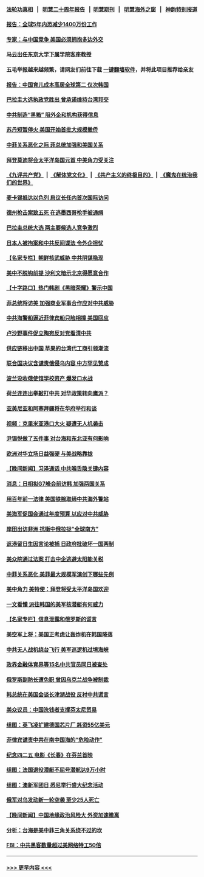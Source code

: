 #### [法轮功真相](https://github.com/gfw-breaker/truth/blob/master/README.md?t=0) &nbsp;&nbsp;|&nbsp;&nbsp; [明慧二十周年报告](https://github.com/gfw-breaker/mh-reports/blob/master/README.md?t=0) &nbsp;&nbsp;|&nbsp;&nbsp;[明慧期刊](https://github.com/gfw-breaker/mh-qikan) &nbsp;&nbsp;|&nbsp;&nbsp; [明慧海外之窗](https://github.com/gfw-breaker/mh-news/blob/master/README.md?t=0) &nbsp;&nbsp;|&nbsp;&nbsp; [神韵特别报道](https://github.com/gfw-breaker/mh-news/blob/master/shenyun.md?t=0)
#### [报告：全球5年内恐减少1400万份工作](../pages/nsc418/n13985731.md?t=05012143) 
#### [专家：与中国竞争 美国必须拥抱多边外交](../pages/nsc418/n13985644.md?t=05012143) 
#### [马云出任东京大学下属学院客座教授](../pages/nsc418/n13985541.md?t=05012143) 
#### 五毛举报越来越频繁，请网友们前往下载 [一键翻墙软件](https://github.com/gfw-breaker/ssr-accounts)，并将此项目推荐给亲友
#### [报告：中国育儿成本高居全球第二 仅次韩国](../pages/nsc418/n13985540.md?t=05012143) 
#### [巴拉圭大选执政党胜出 曾承诺维持台湾邦交](../pages/nsc418/n13985453.md?t=05012143) 
#### [中共制造“黑箱” 阻外企和机构获得信息](../pages/nsc418/n13985431.md?t=05012143) 
#### [苏丹短暂停火 美国开始首批大规模撤侨](../pages/nsc418/n13985394.md?t=05012143) 
#### [中菲关系恶化之际 菲总统加强和美国关系](../pages/nsc418/n13985389.md?t=05012143) 
#### [拜登莫迪将会太平洋岛国元首 中美角力受关注](../pages/nsc418/n13985296.md?t=05012143) 
#### [《九评共产党》](https://github.com/begood0513/9ping.md/blob/master/README.md) &nbsp;|&nbsp; [《解体党文化》](../../../../jtdwh.md/blob/master/README.md)  &nbsp;|&nbsp; [《共产主义的终极目的》](../../../../gczydzjmd.md/blob/master/README.md) &nbsp;|&nbsp; [《魔鬼在统治我们的世界》](../../../../mgztzwmdsj.md/blob/master/README.md) 
#### [麦卡锡抵达以色列 启议长任内首次国际访问](../pages/nsc418/n13985343.md?t=05012143) 
#### [德州枪击案致五死 在逃墨西哥枪手被通缉](../pages/nsc418/n13985274.md?t=05012143) 
#### [巴拉圭总统大选 两主要候选人竞争激烈](../pages/nsc418/n13985230.md?t=05012143) 
#### [日本人被拘案和中共反间谍法 令外企担忧](../pages/nsc418/n13984865.md?t=05012143) 
#### [【名家专栏】朝鲜核武威胁 中共阴谋隐现](../pages/nsc418/n13982150.md?t=05012143) 
#### [美中不脱钩前提 沙利文暗示北京得愿意合作](../pages/nsc418/n13984687.md?t=05012143) 
#### [【十字路口】热门韩剧《黑暗荣耀》警示中国](../pages/nsc418/n13984483.md?t=05012143) 
#### [菲总统将访美 加强商业军事合作应对中共威胁](../pages/nsc418/n13984715.md?t=05012143) 
#### [中共海警船逼近菲律宾船只险相撞 美国回应](../pages/nsc418/n13984673.md?t=05012143) 
#### [卢沙野事件促立陶宛反对党看清中共](../pages/nsc418/n13984688.md?t=05012143) 
#### [供应链移出中国 苹果的台湾代工商引领潮流](../pages/nsc418/n13984630.md?t=05012143) 
#### [联合国决议含谴责俄侵乌内容 中方罕见赞成](../pages/nsc418/n13984605.md?t=05012143) 
#### [波兰没收俄使馆学校资产 爆发口水战](../pages/nsc418/n13984496.md?t=05012143) 
#### [荷兰连连出拳敲打中共 对华政策转向鹰派？](../pages/nsc418/n13983844.md?t=05012143) 
#### [亚美尼亚和阿塞拜疆将在华府举行和谈](../pages/nsc418/n13984505.md?t=05012143) 
#### [视频：克里米亚港口大火 疑遭无人机袭击](../pages/nsc418/n13984477.md?t=05012143) 
#### [尹锡悦做了五件事 对台海和东北亚有何影响](../pages/nsc418/n13983929.md?t=05012143) 
#### [欧洲对华立场日益强硬 与美战略靠拢](../pages/nsc418/n13984408.md?t=05012143) 
#### [【晚间新闻】习泽通话 中共喉舌隐关键内容](../pages/nsc418/n13984376.md?t=05012143) 
#### [消息：日相拟G7峰会前访韩 加强两国关系](../pages/nsc418/n13984322.md?t=05012143) 
#### [用百年前一法律 美国铁腕取缔中共海外警站](../pages/nsc418/n13984014.md?t=05012143) 
#### [美海军促国会通过年度预算 以应对中共威胁](../pages/nsc418/n13984263.md?t=05012143) 
#### [岸田出访非洲 抗衡中俄拉拢“全球南方”](../pages/nsc418/n13983932.md?t=05012143) 
#### [返港留日生因言论被捕 日政府批破坏一国两制](../pages/nsc418/n13984109.md?t=05012143) 
#### [美众院通过法案 打击中企逃避太阳能关税](../pages/nsc418/n13983860.md?t=05012143) 
#### [中菲关系恶化 美菲最大规模军演创下哪些先例](../pages/nsc418/n13984026.md?t=05012143) 
#### [美中角力 美特使：拜登将受太平洋岛国欢迎](../pages/nsc418/n13983978.md?t=05012143) 
#### [一文看懂 派往韩国的美军核潜艇有何威力](../pages/nsc418/n13983325.md?t=05012143) 
#### [【名家专栏】信息泄露和俄罗斯的谎言](../pages/nsc418/n13983694.md?t=05012143) 
#### [美空军上将：美国正考虑让轰炸机在韩国降落](../pages/nsc418/n13983962.md?t=05012143) 
#### [中共无人战机绕台飞行 美军巡逻机过境海峡](../pages/nsc418/n13983779.md?t=05012143) 
#### [政界金融体育界等15名中共官员同日被查处](../pages/nsc418/n13983641.md?t=05012143) 
#### [俄罗斯副防长遭免职 曾因乌克兰战争被制裁](../pages/nsc418/n13983856.md?t=05012143) 
#### [韩总统在美国会谈长津湖战役 反衬中共谎言](../pages/nsc418/n13983741.md?t=05012143) 
#### [美众议员：中国洗钱者支撑芬太尼贸易](../pages/nsc418/n13983868.md?t=05012143) 
#### [组图：英飞凌扩建德国芯片厂 耗资55亿美元](../pages/nsc418/n13983758.md?t=05012143) 
#### [菲律宾谴责中共在南中国海的“危险动作”](../pages/nsc418/n13983857.md?t=05012143) 
#### [纪念四二五 电影《长春》在芬兰首映](../pages/nsc418/n13983091.md?t=05012143) 
#### [组图：法国退役潜艇不屈号潜航达9万小时](../pages/nsc418/n13983662.md?t=05012143) 
#### [组图：澳新军团日 悉尼举行盛大纪念活动](../pages/nsc418/n13982098.md?t=05012143) 
#### [俄军对乌发动新一轮空袭 至少25人死亡](../pages/nsc418/n13983643.md?t=05012143) 
#### [【晚间新闻】中国地缘政治风险大 外资加速撤离](../pages/nsc418/n13983577.md?t=05012143) 
#### [分析：台海是美中菲三角关系绕不过的坎](../pages/nsc418/n13981817.md?t=05012143) 
#### [FBI：中共黑客数量超过美网络特工50倍](../pages/nsc418/n13983486.md?t=05012143) 

----
#### [ >>> 更早内容 <<< ](../indexes/nsc418-earlier.md)
